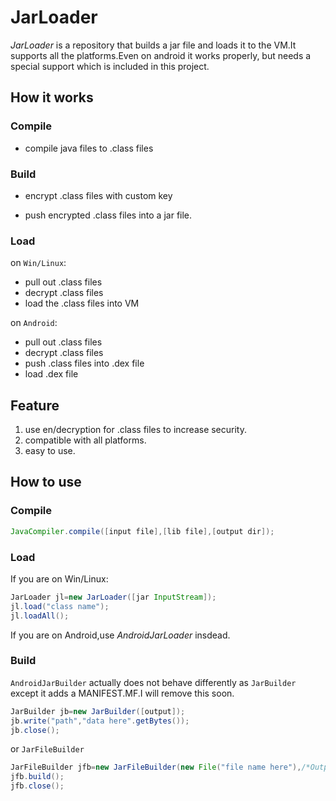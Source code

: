 # JarLoader  
  *JarLoader* is a repository that builds a jar file and loads it to the VM.It supports all the platforms.Even on android it works properly,
but needs a special support which is included in this project.
## How it works
### Compile
+ compile java files to .class files  
### Build
- encrypt .class files with custom key
+ push encrypted .class files into a jar file.  
### Load
on `Win/Linux`:
+ pull out .class files
+ decrypt .class files
+ load the .class files into VM  

on `Android`:
- pull out .class files
- decrypt .class files
- push .class files into .dex file
- load .dex file

## Feature
1. use en/decryption for .class files to increase security.
2. compatible with all platforms.
3. easy to use.

## How to use
### Compile
```java
JavaCompiler.compile([input file],[lib file],[output dir]);
```
### Load
If you are on Win/Linux:
```java
JarLoader jl=new JarLoader([jar InputStream]);
jl.load("class name");
jl.loadAll();
```
If you are on Android,use _AndroidJarLoader_ insdead.
### Build
`AndroidJarBuilder` actually does not behave differently as `JarBuilder` except it adds a MANIFEST\.MF.I will remove this soon.
```java
JarBuilder jb=new JarBuilder([output]);
jb.write("path","data here".getBytes());
jb.close();
```
or `JarFileBuilder`
```java
JarFileBuilder jfb=new JarFileBuilder(new File("file name here"),/*OutputStream*/);
jfb.build();
jfb.close();
```
